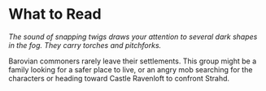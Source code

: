 # What to Read
*The sound of snapping twigs draws your attention to several dark shapes in the fog. They carry torches and pitchforks.*

Barovian commoners rarely leave their settlements. This group might be a family looking for a safer place to live, or an angry mob searching for the characters or heading toward Castle Ravenloft to confront Strahd.
